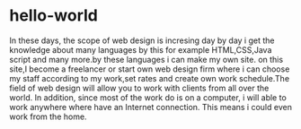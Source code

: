 # hello-world
<p>In these days, the scope of web design is incresing day by day 
i get the knowledge about many languages by this for example HTML,CSS,Java script and many more.by these languages i can make my own site.
on this site,I become a freelancer or start own web design firm where i can choose my staff according to my work,set rates and
create own work schedule.The field of web design will allow you to work with clients from all over the world. 
In addition, since most of the work  do is on a computer, i will able to work anywhere where have an Internet connection.
 This means i could even work from the home.</p>
 